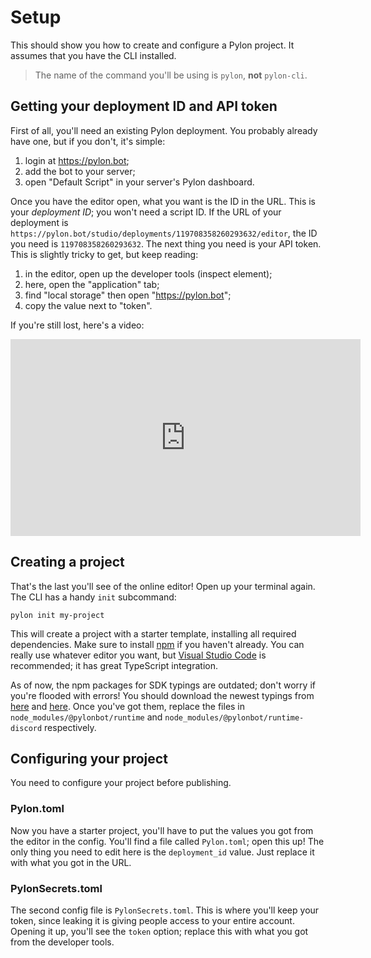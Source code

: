 # Setup

This should show you how to create and configure a Pylon project. It assumes that you have the CLI installed.

> The name of the command you'll be using is `pylon`, **not** `pylon-cli`.

## Getting your deployment ID and API token

First of all, you'll need an existing Pylon deployment. You probably already have one, but if you don't, it's simple:

1. login at https://pylon.bot;
2. add the bot to your server;
3. open "Default Script" in your server's Pylon dashboard.

Once you have the editor open, what you want is the ID in the URL. This is your _deployment ID_; you won't need a script ID. If the URL of your deployment is `https://pylon.bot/studio/deployments/119708358260293632/editor`, the ID you need is `119708358260293632`. The next thing you need is your API token. This is slightly tricky to get, but keep reading:

1. in the editor, open up the developer tools (inspect element);
2. here, open the "application" tab;
3. find "local storage" then open "https://pylon.bot";
4. copy the value next to "token".

If you're still lost, here's a video:

<iframe width="560" height="315" src="https://www.youtube.com/embed/ISXK-3umZ1w" frameborder="0" allow="accelerometer; autoplay; encrypted-media; gyroscope; picture-in-picture" allowfullscreen></iframe>

## Creating a project

That's the last you'll see of the online editor! Open up your terminal again. The CLI has a handy `init` subcommand:

```console
pylon init my-project
```

This will create a project with a starter template, installing all required dependencies. Make sure to install [npm](https://npmjs.com) if you haven't already. You can really use whatever editor you want, but [Visual Studio Code](https://code.visualstudio.com) is recommended; it has great TypeScript integration.

As of now, the npm packages for SDK typings are outdated; don't worry if you're flooded with errors! You should download the newest typings from [here](https://pylon.bot/runtime-typings/0.0.1/pylon-runtime.d.ts) and [here](https://pylon.bot/runtime-typings/0.0.1/pylon-runtime-discord.d.ts). Once you've got them, replace the files in `node_modules/@pylonbot/runtime` and `node_modules/@pylonbot/runtime-discord` respectively.

## Configuring your project

You need to configure your project before publishing.

### Pylon.toml

Now you have a starter project, you'll have to put the values you got from the editor in the config. You'll find a file called `Pylon.toml`; open this up! The only thing you need to edit here is the `deployment_id` value. Just replace it with what you got in the URL.

### PylonSecrets.toml

The second config file is `PylonSecrets.toml`. This is where you'll keep your token, since leaking it is giving people access to your entire account. Opening it up, you'll see the `token` option; replace this with what you got from the developer tools.
